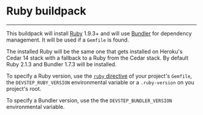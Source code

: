 # Ruby buildpack
----------------

This buildpack will install [Ruby](https://www.ruby-lang.org/en) 1.9.3+ and will
use [Bundler](http://bundler.io/) for dependency management. It will be used if
a `Gemfile` is found.

The installed Ruby will be the same one that gets installed on Heroku's Cedar 14
stack with a fallback to a Ruby from the Cedar stack. By default Ruby 2.1.3 and
Bundler 1.7.3 will be installed.

To specify a Ruby version, use the [`ruby` directive](http://bundler.io/v1.6/gemfile_ruby.html)
of your project's `Gemfile`, the `DEVSTEP_RUBY_VERSION` environmental variable or
a `.ruby-version` on you project's root.

To specify a Bundler version, use the the `DEVSTEP_BUNDLER_VERSION` environmental
variable.
